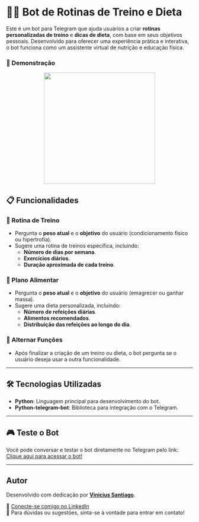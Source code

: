 # 🏋️‍♂️ Bot de Rotinas de Treino e Dieta

Este é um bot para Telegram que ajuda usuários a criar **rotinas personalizadas de treino** e **dicas de dieta**, com base em seus objetivos pessoais. Desenvolvido para oferecer uma experiência prática e interativa, o bot funciona como um assistente virtual de nutrição e educação física.

### 🎥 Demonstração

<p align="center">
  <img 
    src="https://github.com/user-attachments/assets/28a927fa-1483-4504-b630-77d8754c0f71"
    height="300"  
  />
</p>

## 📋 Funcionalidades

### 💪 Rotina de Treino
- Pergunta o **peso atual** e o **objetivo** do usuário (condicionamento físico ou hipertrofia).
- Sugere uma rotina de treinos específica, incluindo:
  - **Número de dias por semana**.
  - **Exercícios diários**.
  - **Duração aproximada de cada treino**.

### 🥗 Plano Alimentar
- Pergunta o **peso atual** e o **objetivo** do usuário (emagrecer ou ganhar massa).
- Sugere uma dieta personalizada, incluindo:
  - **Número de refeições diárias**.
  - **Alimentos recomendados**.
  - **Distribuição das refeições ao longo do dia**.

### 🔄 Alternar Funções
- Após finalizar a criação de um treino ou dieta, o bot pergunta se o usuário deseja usar a outra funcionalidade.

---

## 🛠️ Tecnologias Utilizadas

- **Python**: Linguagem principal para desenvolvimento do bot.
- **Python-telegram-bot**: Biblioteca para integração com o Telegram.

---

## 🎮 Teste o Bot

Você pode conversar e testar o bot diretamente no Telegram pelo link:
[Clique aqui para acessar o bot!](https://t.me/ViniciusPython_Play_Bot)

---

## Autor

Desenvolvido com dedicação por **[Vinicius Santiago](https://www.linkedin.com/in/vinicius-santiago01/)**.

💼 [Conecte-se comigo no LinkedIn](https://www.linkedin.com/in/vinicius-santiago01/)  
📧 Para dúvidas ou sugestões, sinta-se à vontade para entrar em contato!

